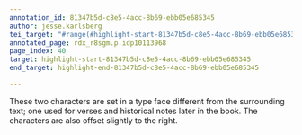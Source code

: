 ```yaml
---
annotation_id: 81347b5d-c8e5-4acc-8b69-ebb05e685345
author: jesse.karlsberg
tei_target: "#range(#highlight-start-81347b5d-c8e5-4acc-8b69-ebb05e685345, #highlight-end-81347b5d-c8e5-4acc-8b69-ebb05e685345)"
annotated_page: rdx_r8sgm.p.idp10113968
page_index: 40
target: highlight-start-81347b5d-c8e5-4acc-8b69-ebb05e685345
end_target: highlight-end-81347b5d-c8e5-4acc-8b69-ebb05e685345

---
```

These two characters are set in a type face different from the surrounding text; one used for verses and historical notes later in the book. The characters are also offset slightly to the right.